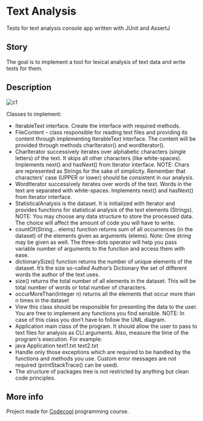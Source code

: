 # Text Analysis

Tests for text analysis console app written with JUnit and AssertJ

## Story

The goal is to implement a tool for lexical analysis of text data and write tests for them.

## Description

![c1](http://i66.tinypic.com/5ulm5c.png)

Classes to implement:

- IterableText interface. Create the interface with required methods.
- FileContent - class responsible for reading text files and providing its content through implementing IterableText interface. The content will be provided through methods charIterator() and wordIterator().
- CharIterator successively iterates over alphabetic characters (single letters) of the text. It skips all other characters (like white-spaces). Implements next() and hasNext() from Iterator interface. NOTE: Chars are represented as Strings for the sake of simplicity. Remember that characters’ case (UPPER or lower) should be consistent in our analysis.
- WordIterator    successively iterates over words of the text. Words in the text are separated with white-spaces. Implements next() and hasNext() from Iterator interface.
- StatisticalAnalysis is the dataset. It is initialized with Iterator and provides functions for statistical analysis of the text elements (Strings). NOTE: You may choose any data structure to store the processed data. The choice will affect the amount of code you will have to write.
- countOf(String… elems) function returns sum of all occurrences (in the dataset) of the elements given as arguments (elems). Note: One string may be given as well. The three-dots operator will help you pass variable number of arguments to the function and access them with ease.
- dictionarySize() function returns the number of unique elements of the dataset. It’s the size so-called Author’s Dictionary  the set of different words the author of the text uses.
- size() returns the total number of all elements in the dataset. This will be total number of words or total number of characters.
- occurMoreThan(Integer n) returns all the elements that occur more than n times in the dataset
- View this class should be responsible for presenting the data to the user. You are free to implement any functions you find sensible. NOTE: In case of this class you don’t have to follow the UML diagram.
- Application main class of the program. It should allow the user to pass to text files for analysis as CLI arguments. Also, measure the time of the program's execution. For example: 
-  java Application text1.txt text2.txt
- Handle only those exceptions which are required to be handled by the functions and methods you use. Custom error messages are not required (printStackTrace() can be used).
- The structure of packages tree is not restricted by anything but clean code principles.

## More info

Project made for [Codecool](https://codecool.com/) programming course.
